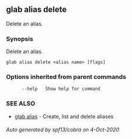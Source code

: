 ## glab alias delete

Delete an alias.

### Synopsis

Delete an alias.

```
glab alias delete <alias name> [flags]
```

### Options inherited from parent commands

```
      --help   Show help for command
```

### SEE ALSO

* [glab alias](glab_alias.md)	 - Create, list and delete aliases

###### Auto generated by spf13/cobra on 4-Oct-2020
